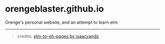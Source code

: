 # orengeblaster.github.io
Orenge's personal website, and an attempt to learn elm.

-----

> credits: [elm-to-gh-pages by isaacvando](https://github.com/isaacvando/elm-to-gh-pages) 
